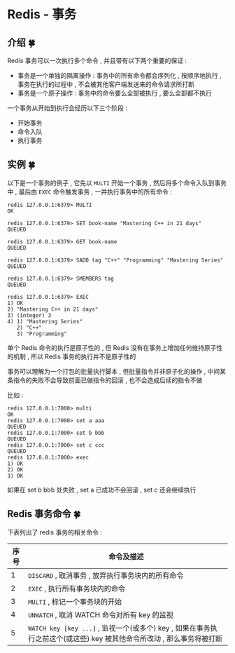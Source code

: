 # Redis - 事务






<extoc></extoc>

## 介绍  🍀

Redis 事务可以一次执行多个命令 ,  并且带有以下两个重要的保证 : 

- 事务是一个单独的隔离操作 : 事务中的所有命令都会序列化 , 按顺序地执行 , 事务在执行的过程中 , 不会被其他客户端发送来的命令请求所打断
- 事务是一个原子操作 : 事务中的命令要么全部被执行 , 要么全部都不执行

一个事务从开始到执行会经历以下三个阶段 : 

- 开始事务
- 命令入队
- 执行事务

## 实例  🍀

以下是一个事务的例子 ,  它先以 `MULTI` 开始一个事务 ,  然后将多个命令入队到事务中 ,  最后由 `EXEC` 命令触发事务 ,  一并执行事务中的所有命令 : 

```
redis 127.0.0.1:6379> MULTI
OK

redis 127.0.0.1:6379> SET book-name "Mastering C++ in 21 days"
QUEUED

redis 127.0.0.1:6379> GET book-name
QUEUED

redis 127.0.0.1:6379> SADD tag "C++" "Programming" "Mastering Series"
QUEUED

redis 127.0.0.1:6379> SMEMBERS tag
QUEUED

redis 127.0.0.1:6379> EXEC
1) OK
2) "Mastering C++ in 21 days"
3) (integer) 3
4) 1) "Mastering Series"
   2) "C++"
   3) "Programming"
```

单个 Redis 命令的执行是原子性的 , 但 Redis 没有在事务上增加任何维持原子性的机制 , 所以 Redis 事务的执行并不是原子性的

事务可以理解为一个打包的批量执行脚本 , 但批量指令并非原子化的操作 , 中间某条指令的失败不会导致前面已做指令的回滚 , 也不会造成后续的指令不做

比如 : 

```
redis 127.0.0.1:7000> multi
OK
redis 127.0.0.1:7000> set a aaa
QUEUED
redis 127.0.0.1:7000> set b bbb
QUEUED
redis 127.0.0.1:7000> set c ccc
QUEUED
redis 127.0.0.1:7000> exec
1) OK
2) OK
3) OK
```

如果在 set b bbb 处失败 , set a 已成功不会回滚 , set c 还会继续执行

## Redis 事务命令  🍀

下表列出了 redis 事务的相关命令 : 

| 序号 | 命令及描述                                                   |
| ---- | ------------------------------------------------------------ |
| 1    | `DISCARD` , 取消事务 , 放弃执行事务块内的所有命令            |
| 2    | `EXEC` , 执行所有事务块内的命令                              |
| 3    | `MULTI` , 标记一个事务块的开始                               |
| 4    | `UNWATCH` , 取消 WATCH 命令对所有 key 的监视                 |
| 5    | `WATCH key [key ...]` , 监视一个(或多个) key  , 如果在事务执行之前这个(或这些) key 被其他命令所改动 , 那么事务将被打断 |

 